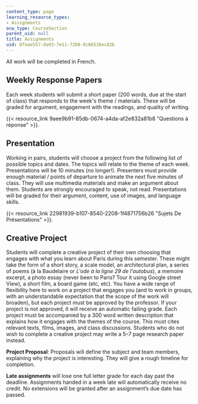 ```yaml
---
content_type: page
learning_resource_types:
- Assignments
ocw_type: CourseSection
parent_uid: null
title: Assignments
uid: 0feae557-da93-7e11-72b0-0c66516ec82b
---
```


All work will be completed in French.

Weekly Response Papers
----------------------

Each week students will submit a short paper (200 words, due at the start of class) that responds to the week's theme / materials. These will be graded for argument, engagement with the readings, and quality of writing.

{{< resource_link 9aee9b91-85db-0674-a4da-af2e832a81b8 "Questions à réponse" >}}.

Presentation
------------

Working in pairs, students will choose a project from the following list of possible topics and dates. The topics will relate to the theme of each week. Presentations will be 10 minutes (no longer!). Presenters must provide enough material / points of departure to animate the next five minutes of class. They will use multimedia materials and make an argument about them. Students are strongly encouraged to speak, not read. Presentations will be graded for their argument, content, use of images, and language skills.

{{< resource_link 22981939-b107-8540-2208-1f4871756b26 "Sujets De Présentations" >}}.

Creative Project
----------------

Students will complete a creative project of their own choosing that engages with what you learn about Paris during this semester. These might take the form of a short story, a scale model, an architectural plan, a series of poems (à la Baudelaire or _L'ode à la ligne 29 de l'autobus_), a memoire excerpt, a photo essay (never been to Paris? Tour it using Google street View), a short film, a board game (etc, etc). You have a wide range of flexibility here to work on a project that engages you (and to work in groups, with an understandable expectation that the scope of the work will broaden), but each project must be approved by the professor. If your project is not approved, it will receive an automatic failing grade. Each project must be accompanied by a 300 word written description that explains how it engages with the themes of the course. This must cites relevant texts, films, images, and class discussions. Students who do not wish to complete a creative project may write a 5–7 page research paper instead.

**Project Proposal**: Proposals will define the subject and team members, explaining why the project is interesting. They will give a rough timeline for completion.

**Late assignments** will lose one full letter grade for each day past the deadline. Assignments handed in a week late will automatically receive no credit. No extensions will be granted after an assignment’s due date has passed.